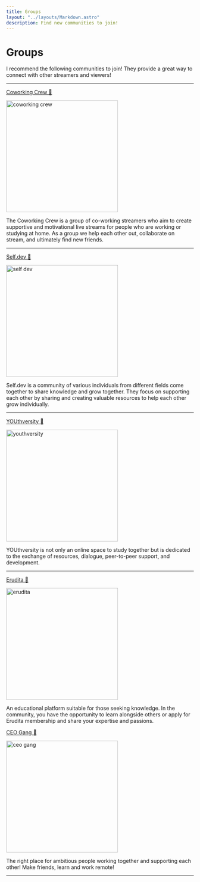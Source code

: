 ```yaml
---
title: Groups
layout: "../layouts/Markdown.astro"
description: Find new communities to join!
---
```


# Groups

I recommend the following communities to join! They provide a great way to connect with other streamers and viewers!

---

<a href="https://www.twitch.tv/team/coworkingcrew/" target="_blank" class="font-bold text-2xl hover:underline">Coworking Crew 🔗</a>

<a href="https://www.twitch.tv/team/coworkingcrew" target="_blank" class="inline-block mt-2 mb-5">
    <img src="/assets/coworkingcrew.webp" alt="coworking crew" width="300" class="rounded-md">
</a>

The Coworking Crew is a group of co-working streamers who aim to create supportive and motivational live streams for people who are working or studying at home. As a group we help each other out, collaborate on stream, and ultimately find new friends.

---

<a href="https://theselfdev.com/" target="_blank" class="font-bold text-2xl hover:underline">Self.dev 🔗</a>

<a href="https://theselfdev.com/" target="_blank" class="inline-block mt-2 mb-5">
    <img src="/assets/selfdev_logo.webp" alt="self dev" width="300" class="rounded-md">
</a>

Self.dev is a community of various individuals from different fields come together to share knowledge and grow together. They focus on supporting each other by sharing and creating valuable resources to help each other grow individually.

---

<a href="https://www.youthversity.org/" target="_blank" class="font-bold text-2xl hover:underline">YOUthversity 🔗</a>

<a href="https://www.youthversity.org/" target="_blank" class="inline-block mt-2 mb-5">
    <img src="/assets/youthversity.webp" alt="youthversity" width="300" class="rounded-md">
</a>

YOUthversity is not only an online space to study together but is dedicated to the exchange of resources, dialogue, peer-to-peer support, and development.

---

<a href="https://erudita.me/" target="_blank" class="font-bold text-2xl hover:underline">Erudita 🔗</a>

<a href="https://erudita.me/" target="_blank" class="inline-block mt-2 mb-5">
    <img src="/assets/erudita.webp" alt="erudita" width="300" class="rounded-md">
</a>

An educational platform suitable for those seeking knowledge. In the community, you have the opportunity to learn alongside others or apply for Erudita membership and share your expertise and passions.

<a href="https://studytme.com/" target="_blank" class="font-bold text-2xl hover:underline">CEO Gang 🔗</a>

<a href="https://studytme.com/" target="_blank" class="inline-block mt-2 mb-5">
    <img src="/assets/ceogang.webp" alt="ceo gang" width="300" class="rounded-md">
</a>

The right place for ambitious people working together and supporting each other! Make friends, learn and work remote!

---
